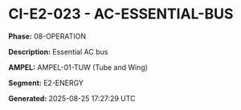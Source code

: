 # CI-E2-023 - AC-ESSENTIAL-BUS

**Phase:** 08-OPERATION

**Description:** Essential AC bus

**AMPEL:** AMPEL-01-TUW (Tube and Wing)

**Segment:** E2-ENERGY

**Generated:** 2025-08-25 17:27:29 UTC
